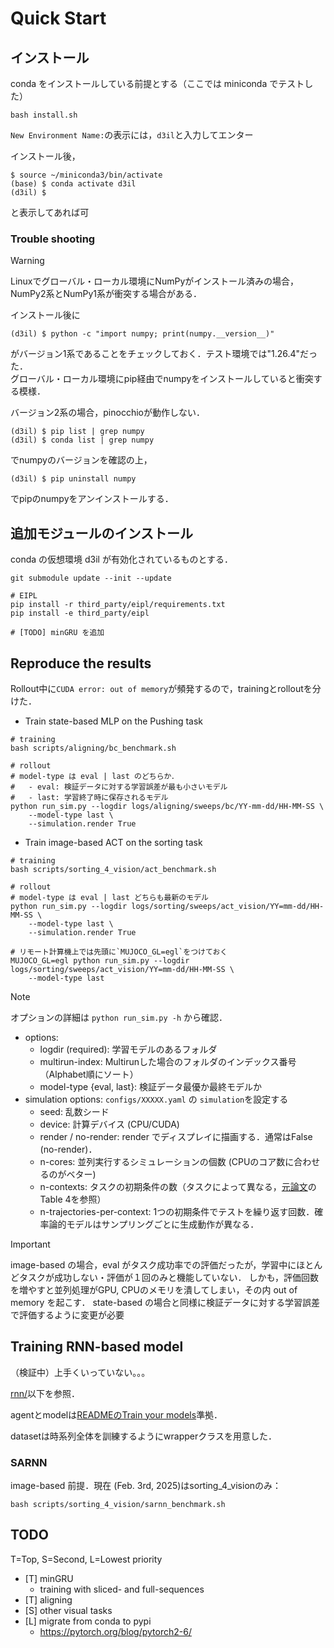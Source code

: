 # Quick Start

## インストール
conda をインストールしている前提とする（ここでは miniconda でテストした）

```console
bash install.sh
```
`New Environment Name:`の表示には，`d3il`と入力してエンター

インストール後，
```console
$ source ~/miniconda3/bin/activate
(base) $ conda activate d3il
(d3il) $ 
```
と表示してあれば可

### Trouble shooting
> [!WARNING]
> Linuxでグローバル・ローカル環境にNumPyがインストール済みの場合，NumPy2系とNumPy1系が衝突する場合がある．
> 
> インストール後に
> ```
> (d3il) $ python -c "import numpy; print(numpy.__version__)"
> ```
> がバージョン1系であることをチェックしておく．テスト環境では"1.26.4"だった．  
> グローバル・ローカル環境にpip経由でnumpyをインストールしていると衝突する模様．
> 
> バージョン2系の場合，pinocchioが動作しない．
> ```console
> (d3il) $ pip list | grep numpy
> (d3il) $ conda list | grep numpy
> ```
> でnumpyのバージョンを確認の上，
> ```console
> (d3il) $ pip uninstall numpy
> ```
> でpipのnumpyをアンインストールする．

## 追加モジュールのインストール
conda の仮想環境 d3il が有効化されているものとする．
```console
git submodule update --init --update

# EIPL
pip install -r third_party/eipl/requirements.txt
pip install -e third_party/eipl

# [TODO] minGRU を追加
```

## Reproduce the results
Rollout中に`CUDA error: out of memory`が頻発するので，trainingとrolloutを分けた．

- Train state-based MLP on the Pushing task
```console
# training
bash scripts/aligning/bc_benchmark.sh

# rollout
# model-type は eval | last のどちらか．
#   - eval: 検証データに対する学習誤差が最も小さいモデル
#   - last: 学習終了時に保存されるモデル
python run_sim.py --logdir logs/aligning/sweeps/bc/YY-mm-dd/HH-MM-SS \
    --model-type last \
    --simulation.render True
```

- Train image-based ACT on the sorting task
```console
# training
bash scripts/sorting_4_vision/act_benchmark.sh

# rollout
# model-type は eval | last どちらも最新のモデル
python run_sim.py --logdir logs/sorting/sweeps/act_vision/YY=mm-dd/HH-MM-SS \
    --model-type last \
    --simulation.render True

# リモート計算機上では先頭に`MUJOCO_GL=egl`をつけておく
MUJOCO_GL=egl python run_sim.py --logdir logs/sorting/sweeps/act_vision/YY=mm-dd/HH-MM-SS \
    --model-type last
```

> [!NOTE]
> オプションの詳細は `python run_sim.py -h` から確認．
> * options:
>     - logdir (required): 学習モデルのあるフォルダ
>     - multirun-index: Multirunした場合のフォルダのインデックス番号（Alphabet順にソート）
>     - model-type {eval, last}: 検証データ最優か最終モデルか
> * simulation options: `configs/XXXXX.yaml` の `simulation`を設定する
>     - seed: 乱数シード
>     - device: 計算デバイス (CPU/CUDA)
>     - render / no-render: render でディスプレイに描画する．通常はFalse (no-render)．
>     - n-cores: 並列実行するシミュレーションの個数 (CPUのコア数に合わせるのがベター)
>     - n-contexts: タスクの初期条件の数（タスクによって異なる，[元論文](https://arxiv.org/abs/2402.14606)のTable 4を参照）
>     - n-trajectories-per-context: 1つの初期条件でテストを繰り返す回数．確率論的モデルはサンプリングごとに生成動作が異なる．

> [!IMPORTANT]
> image-based の場合，eval がタスク成功率での評価だったが，学習中にほとんどタスクが成功しない・評価が１回のみと機能していない． 
> しかも，評価回数を増やすと並列処理がGPU, CPUのメモリを潰してしまい，その内 out of memory を起こす．
> state-based の場合と同様に検証データに対する学習誤差で評価するように変更が必要

## Training RNN-based model
（検証中）上手くいっていない。。。

[rnn/](https://github.com/rnkj/d3il/tree/dev_rnn/rnn)以下を参照．

agentとmodelは[READMEのTrain your models](https://github.com/rnkj/d3il?tab=readme-ov-file#train-your-models)準拠．

datasetは時系列全体を訓練するようにwrapperクラスを用意した．

### SARNN
image-based 前提．現在 (Feb. 3rd, 2025)はsorting_4_visionのみ：
```console
bash scripts/sorting_4_vision/sarnn_benchmark.sh
```

## TODO
T=Top, S=Second, L=Lowest priority

- [T] minGRU
    * training with sliced- and full-sequences
- [T] aligning
- [S] other visual tasks
- [L] migrate from conda to pypi
    * https://pytorch.org/blog/pytorch2-6/